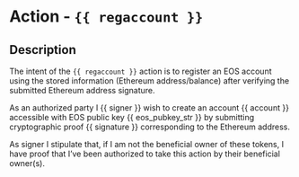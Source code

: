 # Action - `{{ regaccount }}`

## Description

The intent of the `{{ regaccount }}` action is to register an EOS account using the stored information (Ethereum address/balance) after verifying the submitted Ethereum address signature.

As an authorized party I {{ signer }} wish to create an account {{ account }} accessible with EOS public key {{ eos_pubkey_str }} by submitting cryptographic proof {{ signature }} corresponding to the Ethereum address.

As signer I stipulate that, if I am not the beneficial owner of these tokens, I have proof that I’ve been authorized to take this action by their beneficial owner(s).
